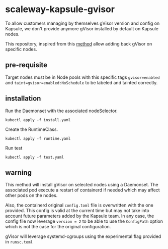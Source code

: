 scaleway-kapsule-gvisor
=======================

To allow customers managing by themselves gVisor version and config on Kapsule, we don't provide anymore gVisor installed by default on Kapsule nodes.

This repository, inspired from this [method](https://github.com/neumanndaniel/kubernetes/tree/master/gvisor) allow adding back gVisor on specific nodes.

pre-requisite
-------------

Target nodes must be in Node pools with this specific tags `gvisor=enabled` and `taint=gvisor=enabled:NoSchedule` to be labeled and tainted correctly.

installation
------------

Run the Daemonset with the associated nodeSelector.

```
kubectl apply -f install.yaml
```

Create the RuntimeClass.

```
kubectl apply -f runtime.yaml
```

Run test

```
kubectl apply -f test.yaml
```

warning
-------

This method will install gVisor on selected nodes using a Daemonset. The associated pod execute a restart of containerd if needed which may affect other pods on the nodes.

Also, the containerd original `config.toml` file is overwritten with the one provided. This config is valid at the current time but may not take into account future parameters added by the Kapsule team. In any case, the config file now leverage `version = 2` to be able to use the `ConfigPath` option which is not the case for the original configuration.

gVisor will leverage systemd-cgroups using the experimental flag provided in `runsc.toml`
